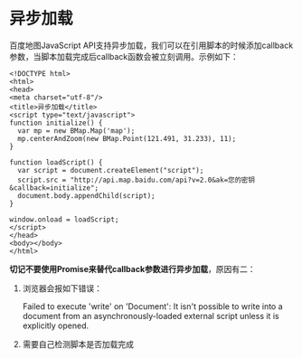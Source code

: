 # 异步加载

百度地图JavaScript API支持异步加载，我们可以在引用脚本的时候添加callback参数，当脚本加载完成后callback函数会被立刻调用。示例如下：

```
<!DOCTYPE html>
<html>
<head>
<meta charset="utf-8"/>
<title>异步加载</title>
<script type="text/javascript">
function initialize() {
  var mp = new BMap.Map('map');
  mp.centerAndZoom(new BMap.Point(121.491, 31.233), 11);
}

function loadScript() {
  var script = document.createElement("script");
  script.src = "http://api.map.baidu.com/api?v=2.0&ak=您的密钥&callback=initialize";
  document.body.appendChild(script);  
}

window.onload = loadScript;
</script>
</head>
<body></body>
</html>
```

**切记不要使用Promise来替代callback参数进行异步加载**，原因有二：

1. 浏览器会报如下错误：

    Failed to execute 'write' on 'Document': It isn't possible to write into a document from an asynchronously-loaded external script unless it is explicitly opened.

2. 需要自己检测脚本是否加载完成
